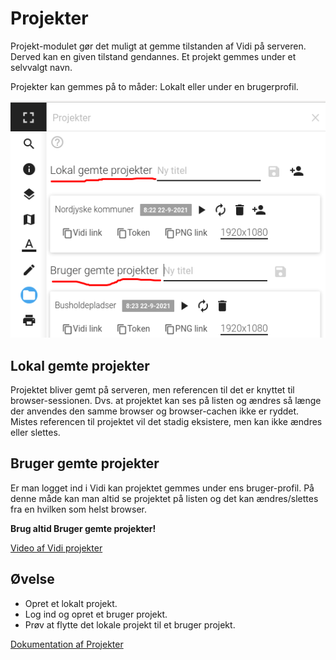 # Projekter

Projekt-modulet gør det muligt at gemme tilstanden af Vidi på serveren. Derved kan en given tilstand gendannes. Et projekt gemmes under et selvvalgt navn.

Projekter kan gemmes på to måder: Lokalt eller under en brugerprofil.

![Projekt-modul](../assets/projekter1.png)

## Lokal gemte projekter

Projektet bliver gemt på serveren, men referencen til det er knyttet til browser-sessionen. Dvs. at projektet kan ses på listen og ændres så længe der anvendes den samme browser og browser-cachen ikke er ryddet. Mistes referencen til projektet vil det stadig eksistere, men kan ikke ændres eller slettes.

## Bruger gemte projekter

Er man logget ind i Vidi kan projektet gemmes under ens bruger-profil. På denne måde kan man altid se projektet på listen og det kan ændres/slettes fra en hvilken som helst browser.

**Brug altid Bruger gemte projekter!**   

[Video af Vidi projekter](https://vimeo.com/611421748)   

## Øvelse

- Opret et lokalt projekt.
- Log ind og opret et bruger projekt.
- Prøv at flytte det lokale projekt til et bruger projekt.

[Dokumentation af Projekter](https://vidi.readthedocs.io/en/latest/pages/standard/06_project.html)


